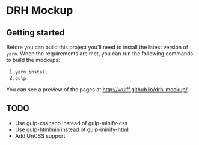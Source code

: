 DRH Mockup
==========

Getting started
---------------

Before you can build this project you'll need to install the latest version of `yarn`. When the requirements are met, you can run the following commands to build the mockups:

1. `yarn install`
2. `gulp`

You can see a preview of the pages at http://wulff.github.io/drh-mockup/.


TODO
----

* Use gulp-cssnano instead of gulp-minify-css
* Use gulp-htmlmin instead of gulp-minify-html
* Add UnCSS support
